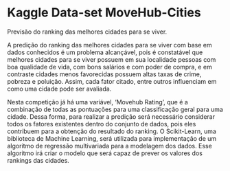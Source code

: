 # Kaggle Data-set MoveHub-Cities
Previsão do ranking das melhores cidades para se viver.

 A predição do ranking das melhores cidades para se viver com base em dados conhecidos é um problema alcançável, pois é constatável que melhores cidades para se viver possuem em sua localidade pessoas com boa qualidade de vida, com bons salários e com poder de compra, e em contraste cidades menos favorecidas possuem altas taxas de crime, pobreza e poluição. Assim, cada fator citado, entre outros influenciam em como uma cidade pode ser avaliada. 
 
Nesta competição já há uma variável, ‘Movehub Rating’, que é a combinação de todas as pontuações para uma classificação geral para uma cidade. Dessa forma, para realizar a predição será necessário considerar todos os fatores existentes dentro do conjunto de dados, pois eles contribuem para a obtenção do resultado do ranking. O Scikit-Learn, uma biblioteca de Machine Learning, será utilizada para implementação de um algoritmo de regressão multivariada para a modelagem dos dados. Esse algoritmo irá criar o modelo que será capaz de prever os valores dos rankings das cidades. 
 
